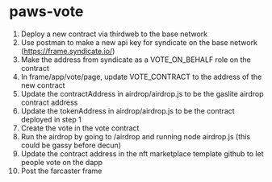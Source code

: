 # paws-vote

1. Deploy a new contract via thirdweb to the base network
2. Use postman to make a new api key for syndicate on the base network (https://frame.syndicate.io/)
3. Make the address from syndicate as a VOTE_ON_BEHALF role on the contract
4. In frame/app/vote/page, update VOTE_CONTRACT to the address of the new contract
5. Update the contractAddress in airdrop/airdrop.js to be the gaslite airdrop contract address
6. Update the tokenAddress in airdrop/airdrop.js to be the contract deployed in step 1
7. Create the vote in the vote contract
8. Run the airdrop by going to /airdrop and running node airdrop.js (this could be gassy before decun)
9. Update the contract address in the nft marketplace template github to let people vote on the dapp
10. Post the farcaster frame

